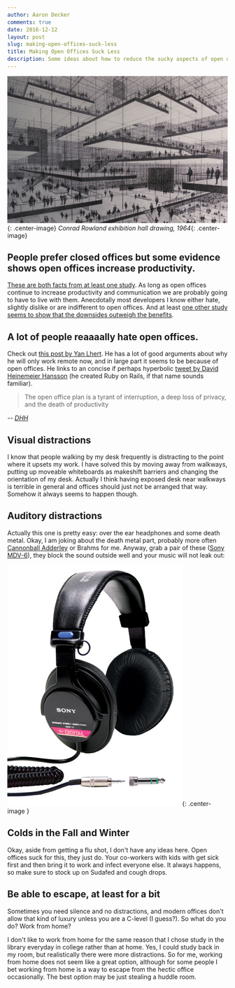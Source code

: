 ```yaml
---
author: Aaron Decker
comments: true
date: 2016-12-12
layout: post
slug: making-open-offices-suck-less
title: Making Open Offices Suck Less
description: Some ideas about how to reduce the sucky aspects of open offices.
---
```


![conrad rowland exhibition hall 1964](/images/misc/conrad_rowland_1964_800.jpg){: .center-image}
  _Conrad Rowland exhibition hall drawing, 1964_{: .center-image}


## People prefer closed offices but some evidence shows open offices increase productivity.

[These are both facts from at least one study](http://iwsp.human.cornell.edu/files/2013/09/Work-Effectiveness-Communication-and-Office-Type-1vl9l9a.pdf). As long as open offices continue to increase productivity and communication we are probably going to have to live with them. Anecdotally most developers I know either hate, slightly dislike or are indifferent to open offices. And at least [one other study seems to show that the downsides outweigh the benefits](http://www.sciencedirect.com/science/article/pii/S0272494413000340#fig1).


## A lot of people reaaaally hate open offices.

Check out [this post by Yan Lhert](https://medium.com/@yanismydj/why-i-only-work-remotely-2e5eb07ae28f#.iqn3vmefy). He has a lot of good arguments about why he will only work remote now, and in large part it seems to be because of open offices. He links to an concise if perhaps hyperbolic [tweet by David Heinemeier Hansson](https://twitter.com/dhh/status/671953192947736576) (he created Ruby on Rails, if that name sounds familiar).

> The open office plan is a tyrant of interruption, a deep loss of privacy, and the death of productivity

 -- [_DHH_](https://twitter.com/dhh)



## Visual distractions

I know that people walking by my desk frequently is distracting to the point where it upsets my work. I have solved this by moving away from walkways, putting up moveable whiteboards as makeshift barriers and changing the orientation of my desk. Actually I think having exposed desk near walkways is terrible in general and offices should just not be arranged that way. Somehow it always seems to happen though.



## Auditory distractions

Actually this one is pretty easy: over the ear headphones and some death metal. Okay, I am joking about the death metal part, probably more often [Cannonball Adderley](https://en.wikipedia.org/wiki/Cannonball_Adderley) or Brahms for me. Anyway, grab a pair of these ([Sony MDV-6](http://amzn.to/2hplYhF)), they block the sound outside well and your music will not leak out:

![sony mdv-6](/images/blog/sony-mdv-6.jpg){: .center-image }



## Colds in the Fall and Winter

Okay, aside from getting a flu shot, I don't have any ideas here. Open offices suck for this, they just do. Your co-workers with kids with get sick first and then bring it to work and infect everyone else. It always happens, so make sure to stock up on Sudafed and cough drops.


## Be able to escape, at least for a bit

Sometimes you need silence and no distractions, and modern offices don't allow that kind of luxury unless you are a C-level (I guess?). So what do you do? Work from home?

I don't like to work from home for the same reason that I chose study in the library everyday in college rather than at home. Yes, I could study back in my room, but realistically there were more distractions. So for me, working from home does not seem like a great option, although for some people I bet working from home is a way to escape from the hectic office occasionally. The best option may be just stealing a huddle room.
